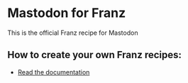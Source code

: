# Mastodon for Franz

This is the official Franz recipe for Mastodon

## How to create your own Franz recipes:

- [Read the documentation](https://github.com/meetfranz/plugins)
